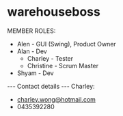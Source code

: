 # warehouseboss

MEMBER ROLES:
  - Alen - GUI (Swing), Product Owner
  - Alan - Dev
	- Charley - Tester
	- Christine - Scrum Master
  - Shyam - Dev

--- Contact details ---
Charley: 
  - charley.wong@hotmail.com
  - 0435392280
